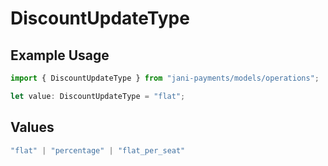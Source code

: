 # DiscountUpdateType

## Example Usage

```typescript
import { DiscountUpdateType } from "jani-payments/models/operations";

let value: DiscountUpdateType = "flat";
```

## Values

```typescript
"flat" | "percentage" | "flat_per_seat"
```